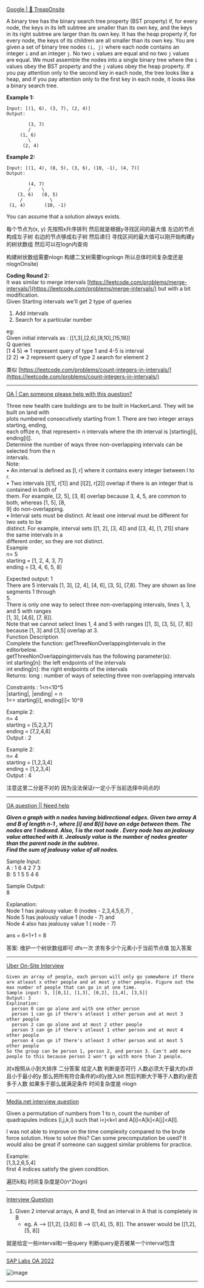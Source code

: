 [Google | 🌳 TreapOnsite](https://leetcode.com/discuss/interview-question/3639451521932/Google-or-Treap)

A binary tree has the binary search tree property (BST property) if, for every node, the keys in its left subtree are smaller than its own key, and the keys in its right subtree are larger than its own key. It has the heap property if, for every node, the keys of its children are all smaller than its own key. You are given a set of binary tree nodes  `(i, j)`  where each node contains an integer  `i`  and an integer  `j`. No two  `i`  values are equal and no two  `j`  values are equal. We must assemble the nodes into a single binary tree where the  `i`  values obey the BST property and the  `j`  values obey the heap property. If you pay attention only to the second key in each node, the tree looks like a heap, and if you pay attention only to the first key in each node, it looks like a binary search tree.

**Example 1:**

```
Input: [(1, 6), (3, 7), (2, 4)]
Output:

		(3, 7)
		/
	 (1, 6)
		\
	  (2, 4)

```

**Example 2:**

```
Input: [(1, 4), (8, 5), (3, 6), (10, -1), (4, 7)]
Output:

		(4, 7)
		/    \
	(3, 6)   (8, 5)
	 /          \
 (1, 4)       (10, -1)

```

You can assume that a solution always exists.

每个节点为(x, y)
先按照x升序排列 然后就是根据y寻找区间的最大值 左边的节点构成左子树 右边的节点够成右子树 然后递归 寻找区间的最大值可以刚开始构建y的树状数组 然后可以在logn内查询

构建树状数组需要nlogn 构建二叉树需要lognlogn 所以总体时间复杂度还是nlognOnsite)

**Coding Round 2:**  
It was similar to merge intervals  [https://leetcode.com/problems/merge-intervals/](https://leetcode.com/problems/merge-intervals/)  but with a bit modification.  
Given Starting intervals we'll get 2 type of queries

1.  Add intervals
2.  Search for a particular number

eg:  
Given initial intervals as : [[1,3],[2,6],[8,10],[15,18]]  
Q queries  
[1 4 5] => 1 represent query of type 1 and 4-5 is interval  
[2 2] => 2 represent query of type 2 search for element 2

类似 [https://leetcode.com/problems/count-integers-in-intervals/](https://leetcode.com/problems/count-integers-in-intervals/)

---------------

[OA | Can someone please help with this question?](https://leetcode.com/discuss/interview-question/2152237/OA-or-Can-someone-please-help-with-this-question)

Three new health care buildings are to be built in HackerLand. They will be built on land with  
plots numbered consecutively starting from 1. There are two integer arrays starting, ending,  
each offize n, that represent= n intervals where the ith interval is [starting[i], ending[i]].  
Determine the number of ways three non-overlapping intervals can be selected from the n  
intervals.  
Note:  
• An interval is defined as [l, r] where it contains every integer between l to r.  
• Two intervals [l[1[, r[1]] and [l[2], r[2]] overlap if there is an integer that is contained in both of  
them. For example, [2, 5], [3, 8] overlap because 3, 4, 5, are common to both, whereas [1, 5], [8,  
9] do non-overlapping.  
• Interval sets must be distinct. At least one interval must be different for two sets to be  
distinct. For example, interval sets [[1, 2], [3, 4]] and [[3, 4], [1, 21]] share the same intervals in a  
different order, so they are not distinct.  
Example  
n= 5  
starting = [1, 2, 4, 3, 7]  
ending = [3, 4, 6, 5, 8]

Expected output: 1  
There are 5 intervals [1, 3], [2, 4], [4, 6], [3, 5], [7,8]. They are shown as line segments 1 through  
5.  
There is only one way to select three non-overlapping intervals, lines 1, 3, and 5 with ranges  
[1, 3], [4,6], [7, 8]].  
Note that we cannot select lines 1, 4 and 5 with ranges [[1, 3], [3, 5], [7, 8]] because [1, 3] and [3,5] overlap at 3.  
Function Description  
Complete the function: getThreeNonOverlappingIntervals in the editorbelow.  
getThreeNonOverlappingintervals has the following parameter(s):  
int starting[n]: the left endpoints of the intervals  
int ending[n]: the right endpoints of the intervals  
Returns: long : number of ways of selecting three non overlapping intervals

Constraints : 1<n<10^5  
|starting|, |ending| = n  
1<= starting[i], ending[i]< 10^9

Example 2:  
n= 4  
starting = [5,2,3,7]  
ending = [7,2,4,8]  
Output : 2

Example 2:  
n= 4  
starting = [1,2,3,4]  
ending = [1,2,3,4]  
Output : 4

注意这里二分是不对的 因为没法保证r一定小于当前选择中间点的l

-------

[OA question || Need help](https://leetcode.com/discuss/interview-question/2674009/OA-question-oror-Need-help)

_**Given a graph with n nodes having bidirectional edges. Given two array A and B of length n-1 , where [i] and B[i] have an edge between them. The nodes are 1 indexed. Also, 1 is the root node . Every node has an jealousy value attached with it. Jealously value is the number of nodes greater than the parent node in the subtree.  
Find the sum of jealousy value of all nodes.**_

Sample Input:  
A : 1 6 4 2 7 3  
B: 5 1 5 5 4 6

Sample Output:  
8

Explanation:  
Node 1 has jealousy value: 6 (nodes - 2,3,4,5,6,7) ,  
Node 5 has jealously value 1 (node - 7) and  
Node 4 also has jealousy value 1 ( node - 7)

ans = 6+1+1 = 8

答案: 维护一个树状数组即可 dfs一次 求有多少个元素小于当前节点值 加入答案

-----

[Uber On-Site Interview](https://leetcode.com/discuss/interview-question/2730415/Uber-On-Site-Interview)

```
Given an array of people, each person will only go somewhere if there are atleast x other people and at most y other people. Figure out the max number of people that can go in at one time.
Sample input: 5, [[0,1], [1,3], [0,2], [1,4], [3,5]]
Output: 3
Explination:
  person 0 can go alone and with one other person
  person 1 can go if there's atleast 1 other person and at most 3 other people
  person 2 can go alone and at most 2 other people
  person 3 can go if there's atleast 1 other person and at most 4 other people
  person 4 can go if there's atleast 3 other person and at most 5 other people
So the group can be person 1, person 2, and person 3. Can't add more people to this because person 2 won't go with more than 2 people.
```

对x按照从小到大排序 二分答案 给定人数 判断是否可行 人数必须大于最大的x并且小于最小的y 那么把所有符合条件的x的y放入bit 然后判断大于等于人数的y是否多于人数 如果多于那么就满足条件 时间复杂度是 nlogn

-----

[Media.net interview question](https://leetcode.com/discuss/interview-question/1069588/Media.net-interview-question)

Given a permutation of numbers from 1 to n, count the number of quadrapules indices (i,j,k,l) such that i<j<k<l and A[i]<A[k]<A[j]<A[l].

I was not able to improve on the time complexity compared to the brute force solution. How to solve this? Can some precomputation be used? It would also be great if someone can suggest similar problems for practice.

Example:  
[1,3,2,6,5,4]  
first 4 indices satisfy the given condition.

遍历k和j 时间复杂度是O(n^2logn)

---

[Interview Question](https://leetcode.com/discuss/interview-question/2905326/Interview-Question)

1.  Given 2 interval arrays, A and B, find an interval in A that is completely in B
    -   eg. A --> [[1,2], [3,6]] B --> [[1,4], [5, 8]]. The answer would be [[1,2], [5, 8]]

就是给定一些interval和一些query 判断query是否被某一个interval包含

----

[SAP Labs OA 2022](https://leetcode.com/discuss/interview-question/2917273/SAP-Labs-OA-2022)

![image](https://assets.leetcode.com/users/images/a36d2429-8761-45c3-bbd6-6e0791e4f15b_1671178695.5640762.png)

----
<!--stackedit_data:
eyJoaXN0b3J5IjpbMTQ0NjY3OTg4MCwtMTAwOTEyOTQ5MSwtOT
cyNzA3ODA1LDQxOTMwMDM3MSw1NTE1NzkzMjUsMTcyMTQ5Njcy
MF19
-->